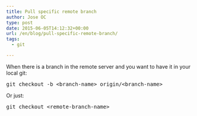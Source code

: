 ```yaml
---
title: Pull specific remote branch
author: Jose OC
type: post
date: 2015-06-05T14:12:32+00:00
url: /en/blog/pull-specific-remote-branch/
tags:
  - git

---
```

When there is a branch in the remote server and you want to have it in your local git:

<pre class="lang:sh decode:true">git checkout -b &lt;branch-name&gt; origin/&lt;branch-name&gt;</pre>

Or just:

<pre class="lang:sh decode:true">git checkout &lt;remote-branch-name&gt;</pre>

&nbsp;